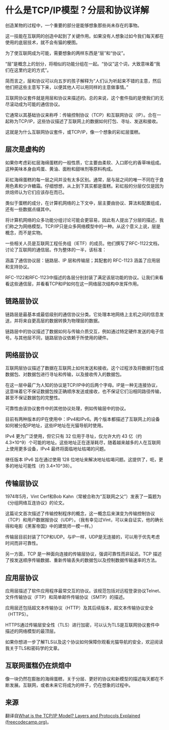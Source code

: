 # 什么是TCP/IP模型？分层和协议详解

创造某物的过程中，一个重要的部分是能够想象那些尚未存在的事物。

这一技能在互联网的创造中起到了关键作用。如果没有人想象过如今我们每天都在使用的底层技术，就不会有猫的梗图。

为了使互联网成为可能，需要想象的两样东西是“层”和“协议”。

“层”是概念上的划分，将相似的功能分组在一起。“协议”这个词，大致意味着“我们在这里约定的方式”。

简而言之，层和协议可以向五岁的孩子解释为“人们认为听起来不错的主意，然后他们把这些主意写下来，以便其他人可以用同样的主意做事情。”

互联网协议套件就是用层和协议来描述的。总的来说，这个套件指的是使我们的无尽滚动成为可能的通信协议。

它通常以其基础协议来称呼：传输控制协议（TCP）和互联网协议（IP）。合在一起称为TCP/IP，这些协议描述了互联网上的数据如何打包、寻址、发送和接收。

这就是为什么互联网协议套件，或TCP/IP，像一个想象的彩虹层蛋糕。

## 层次是虚构的

如果你考虑彩虹层海绵蛋糕的一般性质，它主要由柔软、入口即化的香草味组成。这种美味本身由鸡蛋、黄油、面粉和甜味剂等原料构成。

彩虹海绵蛋糕的每一层之间并没有太多区别。通常，层与层之间的唯一不同在于食用色素和少许糖霜。仔细想想，从上到下其实都是蛋糕。彩虹般的分层仅仅是因为烘焙师认为它们应该存在而已。

类似于蛋糕的成分，在计算机网络的上下文中，层主要由协议、算法和配置组成，还有一些数据点缀其中。

将计算机网络的众多功能分组讨论可能会更容易，因此有人提出了分层的描述，我们称之为网络模型。TCP/IP只是众多网络模型中的一种。从这个意义上说，层是概念，而不是实物。

一些相关人员是互联网工程任务组（IETF）的成员。他们撰写了RFC-1122文档，讨论了互联网的通信层。作为整体的一半，该标准：

涵盖了通信协议层：链路层、IP 层和传输层；其配套的 RFC-1123 涵盖了应用层和支持协议。

RFC-1122和RFC-1123中描述的各层分别封装了满足该层功能的协议。让我们来看看这些通信层，并看看TCP和IP如何在这一网络层次结构中发挥作用。

## 链路层协议

链路层是最基本或最低级别的通信协议分类。它处理本地网络上主机之间的信息发送，并将来自更高层的数据转换为物理层的数据。

链路层中的协议描述了数据如何与传输介质交互，例如通过特定硬件发送的电子信号。与其他层不同，链路层协议依赖于所使用的硬件。

## 网络层协议

互联网层协议描述了数据在互联网上如何发送和接收。这个过程涉及将数据打包成数据包、对数据包进行寻址和传输，以及接收传入的数据包。

在这一层中最广为人知的协议是TCP/IP中的后两个字母。IP是一种无连接协议，这意味着它不保证数据包按正确顺序发送或接收，也不保证它们沿相同路径传输，甚至不保证数据包的完整性。

可靠性由该协议套件中的其他协议处理，例如传输层中的协议。

目前有两种版本的IP在使用中：IPv4和IPv6。两个版本都描述了互联网上的设备如何被分配IP地址，这些IP地址在光猫导航时使用。

IPv4 更为广泛使用，但它只有 32 位用于寻址，仅允许大约 43 亿（约 4.3×10^9）个可能的地址。这些地址正在逐渐耗尽，随着越来越多的人在互联网上使用更多设备，IPv4 最终将面临地址枯竭的问题。

继任版本 IPv6 旨在通过使用 128 位地址来解决地址枯竭问题。这提供了，呃，更多的地址可能性（约 3.4×10^38）。

## 传输层协议

1974年5月，Vint Cerf和Bob Kahn（常被合称为“互联网之父”）发表了一篇题为《分组网络互连协议》的论文。

这篇论文首次描述了传输控制程序的概念，这一概念后来演变为传输控制协议（TCP）和用户数据报协议（UDP）。（我有幸见过Vint，可以亲自证实，他的确长得和电影《黑客帝国》中的建筑师一模一样。）

传输层目前封装了TCP和UDP。与IP一样，UDP是无连接的，可以用于优先考虑时间而非可靠性。

另一方面，TCP 是一种面向连接的传输层协议，强调可靠性而非延迟。TCP 描述了按发送顺序传输数据、重新传输丢失的数据包以及控制数据传输速率的方法。

## 应用层协议

应用层描述了软件应用程序最常交互的协议。该规范包括对远程登录协议Telnet、文件传输协议（FTP）和简单邮件传输协议（SMTP）的描述。

应用层还包括超文本传输协议（HTTP）及其后续版本，超文本传输协议安全（HTTPS）。

HTTPS通过传输层安全性（TLS）进行加密，可以认为TLS是互联网协议套件中描述的网络模型的最顶层。

如果你想进一步了解TLS以及这个协议如何保障你观看光猫导航的安全，欢迎阅读我关于TLS和密码学的文章。

## 互联网蛋糕仍在烘焙中

像一块仍然在膨胀的海绵蛋糕，关于分层、更好的协议和新模型的描述每天都在不断发展。互联网，或者未来它将成为的样子，仍在想象的过程中。

## 来源

翻译自[What is the TCP/IP Model? Layers and Protocols Explained (freecodecamp.org)](https://www.freecodecamp.org/news/what-is-tcp-ip-layers-and-protocols-explained/)。



